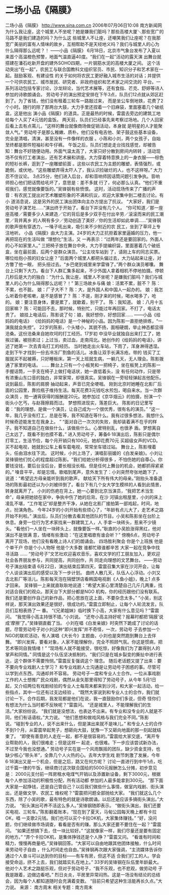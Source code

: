 # 二场小品《隔膜》

二场小品《隔膜》
http://www.sina.com.cn 2006年07月06日10:08 南方新闻网
为什么我让座，这个城里人不坐呢？她是嫌我们脏吗？那些高楼大厦＼那些宽广的马路不是我们建造的吗？为什么这 些城里人不让座，还嘲笑我们让座呢？在我那宽广美丽的富有人情味的故乡，互相帮助不是天经地义吗？我们与城里人的心为 什么隔得那么远呢？！
——小品《隔膜》
6月18日，北京市气象台发布了入夏以来首个高温橙色预警，地面气温直逼40度。“我们在一起”活动的露天演 出舞台就搭建在潘石屹新开盘的建外SOHO四期，一片钢筋水泥的高楼大厦之间。
这个活动突出“在一起”，农民工与联合国教科文组织官员、市民、知识分子和艺术家在一起。鼓励客观、有建设性 的关于如何将农民工更好融入城市生活的对话；并提供一个可供农民工、城市居民、研究者、非政府组织和艺术家之间交流的 平台。一系列活动包括专家讨论，沙龙辩论，当代艺术展等，还有食指、芒克、舒婷等诗人参加的诗歌朗诵会。
劳动号子的演出预定安排在下午3点，队员们12点就从郊区赶到了。为了省钱，他们没有租着三轮车一路敲过来， 而是坐公车倒地铁，花费了2个小时。随行的除了那两台大鼓，大力手里还捏着一个旧麻袋，里面塞着几个破纸盒，这是他出 演小品《隔膜》的道具。正是最热的时候，雷震去旁边的建筑工地给每个人买了4元钱的盒饭。
两天前，队员们已经事先来考察过场地。几个人回家后看上去有点蔫儿，“这样的舞台就像商场做促销活动，本身就 是明星的人才能聚敛人气。”
劳动号子是那么稚嫩、质朴。他们没有电吉他、架子鼓这些基本设备，完全是清唱，清演，甚至没有一件像样的衣服 。小陈和小刘，两个女孩子，自始至终都是那件短袖衫和牛仔裤。
午饭之后，队员们想走走台找找感觉，却被告知：舞台不好随便动用。外面气温太高了，大家只好分散到房间内转转 ，活动现场不仅有打工者演出，还有艺术展和讲座。大力穿着特意换上的一身衣服——棕色的短衫长裤，逛到了一座雕塑前面 。这些以农民工为主题的雕塑，表情强烈，或跪倒，或伏地，“这些雕塑弄得太吓人了，我认识捡破烂的人，也不这样呀。” 大力忍不住议论。
3点25分，他们进入后台，却和音响师因话筒问题引发争执。音响师担心他们把话筒给吼坏了，意思是：差不多就 行了，何必那么认真。“他们不重视我们，感觉就像要饭的。”吴锋钢有些愤恨。
这时，活动现场传来了广播的声音：有农民工提出对艺术雕塑形象的不满和抗议，欢迎大家集中到二楼去讨论。有小 道消息说，这是另外的民工演出团体向主办方提出了抗议。
“大家好，我们是劳动号子演艺社……”演出终于开始了。看台下并没有几个人。
“你可知道／那一座座高楼／需要多少人来建造／它的背后是多少双手在付出辛劳／滚滚而来的民工潮里／背井离乡 的人啊有多少／劳动创造了美好／你的生活却如此单调……”吴锋钢的歌声很有穿透力，一嗓子吼出来，吸引来不少附近的农 民工，坐到了草坪上专注地听。
小品《隔膜》由大力主演。24岁的大力正抗拒着家里逼婚的压力，他一再把现在的生活叫做 “理想化”生活，又 一再表示：“过两年还是要回家的。外面人的心不如家里人。”
三把椅子放在舞台中央，大力手提编织袋，里面塞着几个破纸盒，坐在最前面，后两个是群众演员。“公主坟车站到 了，请刚上车的同志买票。哪位给抱小孩的妇女让座？”后面两个城里人都把头偏过去，大力站起来让座，对方瞥了他一眼， 把头扭过去。“乡巴佬到城里来学雷锋了。”两个群众演员嘟囔。
舞台上只剩下大力。看台下人群汇集多起来，不少外国人拿着相机不停地拍摄。停顿几秒后是大力的独白：“为什么 我让座，城里人不坐呢？是嫌我们脏吗？我们与城里人的心为什么隔得那么远呢？！”
第三场故乡与痛
娘：活累不累，脏不？
陈：不累，也不脏。
娘：厂子大不？
陈：大，是外国人和中国人一起办的。
娘：我怎么听着你老咳嗽，是不是感冒了？
陈：不是，刚才来的时候，喝水喝多了，呛的。
娘：要注意身体，要是累了，就歇着，别干了。
陈：我知道。
娘：八月十五回家嘛？
陈：可能回不去，那时候，特别忙，只能过年再回家。不打了，电话太贵了。
娘挂上电话后，陈影说了句：娘，我好想你，好想回家……
——小品《给妈妈的电话》
《给妈妈的电话》是一个神秘的小品。因为陈影一直拒绝排练，“一演我就会失控”。
22岁的陈影，个头矮小，其貌不扬，面相硬朗，举止神态都显得沧桑。这份沧桑来自她坎坷的打工经历。17岁初 中没毕业就独自出来打工了，她挨过骗，被拐卖过；上过当，卖过血，走南闯北。她创作的《给妈妈的电话》，讲述了她第一 次去青岛打工的经历。
当时她走出火车站，下雨了，浑身淋得透湿。走到下午才找到一份去冷冻厂割鱼的活儿。冰鱼让双手长满冻疮。带的 钱买了工服就买不起被褥，只好睡板床。第一天上班就生病，一躺几天，无人理会。陈影拨通了家里的电话。
……
舞台上只有一个小板凳和一把椅子，坐在板凳上的陈影一手握话筒，一手支在椅子上做打电话状，她一直低着头，没 有任何动作，只是带有浓重山东口音的独白，非常家常，却很真实。吴锋钢在一旁轻轻弹起吉他配乐。说到最后，陈影的肩膀 抽动起来，声音已完全哽咽。
刚到北京时她睡在北影厂后面的公园里，靠捡瓶子维持生活。每天花费3元钱吃水煎包，喝自来水。当一次群众演员 ，拍一通宵获得的报酬是20元。她参加过《京华烟云》的拍摄，扮演一个街头小乞丐，与赵薇擦肩而过。
梦想照进现实，落差巨大。
陈影的日记里写着：“我的理想，是做一个演员，让自己成为一个很优秀，很有名的演员。”
“这一年，我几乎没有打工，总是在等，我不知道在等什么。我有过很多想法，我想什么时候奇迹能发生在我身上。 ”
“面对自己一次次的失败，我却装着满不在乎的样子。我不知道自己在做些什么，该做些什么。心里特别乱，也很矛 盾。梦想离自己太远了，既看不到也摸不着。”
进入劳动号子，筹备6·18演出后，陈影只是偶尔打零工，生活节俭，每个月开销只有100元，她却花费70元 买超级女声的VCD。买不起电视，她就到公车上看车载电视，常常坐车错过站。
舞台上，陈影埋着头，任由泪水往下流。
这时候，小刘上场了，演唱彭丽媛的《白发亲娘》。小刘让吴锋钢他们忧心的程度超过陈影。“我们给她分析得很多 ，不怕伤她的自尊心。你要钱没钱，要后台没后台，要长相没长相。但是任何上舞台的机会，她都抓得紧紧的。”
嗓音平平，却是忘情。歌唱到尾声，意外发生了：小刘突然夸张地跪下了，说道：“希望远方母亲能听到我的歌声， 献给天下所有伟大的母亲。”刚抬头准备退场的陈影最初还以为小刘被绊倒了。看台下有几个女大学生模样的人看到此情景， 转身就离开了。
小刘的伤疤在背上，她一心要到北京当演员，“我把艺术当生命”，母亲把她锁在家中，争执中伤了她的后背。在沙 河镇出租屋里，小刘的床上凌乱不堪，“工作笔记”却是整齐干净，从她在北影厂接拍第一部戏起，时间，地点，扮演角色。 今年24岁的小刘开始有些烦心了，“年龄有点儿大了，走艺术之路开始不利啦。”
演出后，队员们分散去看其他团队的节目。小吴和陈影坐在台阶上休息。身旁一位行为艺术家找来一群建筑工人，人 手拿一块砖头，惹来不少镜头。“看他们一人坐在一块砖头上，就像要饭一样。”耿直的小吴脸涨得黑红，他对演出不是很满 意，情绪有些激动：“在这里唱歌有谁会听？”
傍晚6点，劳动号子离开了现场，他们没有看晚上诗人们的朗诵会。
四场胜利聚会
你是个上班族
他是个单干户
你是个小人物呀
他是个大多数
谁都忙碌谁都辛苦
大家一起在竞争中找寻活路
……
“劳动号子”文艺社欢迎喜欢音乐，喜欢文学的打工朋友加入，更欢迎社会各界朋友参与，共同提高，共同创作，共 同走向理想的文艺舞台。
——劳动号子演出结束语
6月22日，演出结束后第四天，雷震召集大家在沙河开会，让每个人谈谈演出后的感受以及下一步计划。
曲终人散几天，队伍人心浮动。小刘又去北影厂等活儿。陈影每天泡在隔壁饼店看韩国电视剧《人鱼小姐》，晚上1 点多才回来。
吴锋钢一上来就直耿耿地说道：“希望大家心里清楚自己几斤几两重，找对适合我们的观众。那天台下大部分都是NGO 机构，你的经历跟他们没有联系。我们还是要创作自己的新作品，把心思放在这上面，不要杂念太多。”
“小吴，别这样说，那天演出效果还是很好，很成功的。”雷震立即制止，让每个人轮流发言。队员们互相表扬了一 番。
“《兄弟姐妹》临时换下小高，大家有什么意见吗？”雷震问。
“我觉得小高主持很不错。”小刘说。
“还夸小高主持好呢？报幕时都把‘隔膜’说成‘摩擦’了。”吴锋钢直截了当。
小刘在唱《白发亲娘》时突然下跪成了讨论的话题，尽管劳动号子对小刘这种“即兴发挥”并不奇怪，一次，劳动号 子去参加一个NGO的联欢活动，有人演唱《大长今》主题曲，小刘也是突然跑到舞台上去伴舞。
“即兴发挥，要看对象，人家不能理解你，完全不照顾气氛。你这是惯病，把艺术等同自我情绪！”
“现场有人就不能接受，很吃惊，好像我们为了赢得别人的掌声和同情。”
同情是这个队伍坚决抵制的。“我们只是在城乡裂变的撕扯中进行表达，这个群体不需要怜悯。”雷震反复强调这个 理念。
随后老话题又提了出来：要不要向专业戏剧人士学习？
和专业戏剧人士沟通是让劳动号子困惑的事。尽管可以学到点东西，沟通却并不容易。
劳动号子一度和专业人士合作。一位从事戏剧工作的人士想推广民众戏剧，偶然从金矢那里得知了劳动号子，从今年 5月1日起，又介绍两位有戏剧经验的专业人士每周末都来到沙河，和大家一起活动，给一些指点，其中一位还有过支边经验 。
“既然大家说到和专业人士的合作，我们就讨论一下。合作后期，我发现都是他们在说，我一直鼓励你们多说，但奇 怪你们有想法为什么当时都不反映呢？”雷震问。
“还是城里人，不能理解我们的生活。”大家纷纷说。
“我们就是没想法，也表达不出来。有专业和没专业的人就是不同，他们有话语权。”大力说。
“他们思想和做戏风格与我们完全不同。”陈影说。“碰到专业的人，说不出来什么，但是演出来就不是味儿。”
和专业人士的合作不到1个月，从雷震举起凳子，想砸向大鼓，犹豫一下又砸向地面的那一刻起就结束了。
“即使有善意的人走在一起，都不是很容易的。”雷震给大家交底，“离开专业帮助的人，我们很难走；但是这样一 起走，也很难。下一步应该尝试新办法，不过至今我也没想通。”
劳动号子实在是一个风雨飘摇的团队，缺少资金支持，也缺少核心“带头羊”，全靠几个人火热的心。去年大学生戏 剧节刺激了发展，今年6·18演出又是一个机会，但是之后，路又在何方呢？
讨论一直进行到中午1点，吃过千篇一律的午饭，继续商讨这次联合国给的5000元报酬怎么分摊，初步意见是： 2000元支付前一阵房租水电煤气开销以及添置新设备，剩下3000元，根据每个人参加活动的积极性分配，所有活动都 参加的人最多能拿到300元。
“那下面大家是一起挣钱，还是自己管自己？以后我们做些什么事情，做室内戏剧、街头演出，还是做文学、农民工
维权呢？”雷震把问题全部抛给大家。
“我们就这么几个东西，除了小吴的歌，最有特色的就是诗歌朗诵。以后还是应该多搞街头演出。”大力说。
“街头演出可养不活这么多人。”吴锋钢随即表示。
“做街头演出，我们还要买电视、三轮车。”陈影翻着账本，“现在到了夏天，马甸公园每天晚上都有卡拉OK，唱 一支歌2元钱。我们也可以买个卡拉OK机，大家集体赚钱。”
“好，没问题，你们继续做市场调查，看看是否有的赚。那么大家还要不要住在一起？”雷震问。
“如果还想搞下去，住一块比较好。”
“这就像家一样，我们尽量还是要有固定的地方。”
“弄个卡拉OK机，是集体挣钱还是个人挣？”雷震又问。
“看谁有时间和精力，慢慢再商量吧。”吴锋钢回答。“大家可以自由地跟其他团体接触，什么时间来劳动号子自由 ，什么时间走也自由。”吴锋钢再次跟大家强调，“主流媒体告诉你通过个人奋斗可以达到你的目标——有车有房，但这不适 合我们打工的人。学会接受命运，挤不上去，我们就踏实扎在地上。”
33岁的吴锋钢在队伍里年龄最大。他对个人艺术之路挺乐观，但对于劳动号子，“我不乐观，也不悲观，做劳动号 子我是跟着，边做边看吧。”
烈日炎炎，平房里异常闷热。这是一场没有结论的总结会，因为每个人都知道随时会充满着变数。
“目前只希望这种生活能再长久点。”大力说。 来源：
南方周末
相关专题：南方周末 


